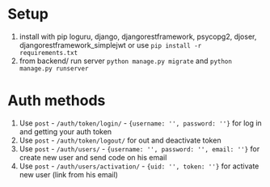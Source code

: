 # Setup
1. install with pip loguru, django, djangorestframework, psycopg2, djoser, djangorestframework_simplejwt or use `pip install -r requirements.txt`
2. from backend/ run server `python manage.py migrate` and `python manage.py runserver`
 
 # Auth methods
1. Use `post` - `/auth/token/login/` - `{username: '', password: ''}` for log in and getting your auth token
2. Use `post` - `/auth/token/logout/` for out and deactivate token
3. Use `post` - `/auth/users/` - `{username: '', password: '', email: ''}` for create new user and send code on his email
4. Use `post` - `/auth/users/activation/` - `{uid: '', token: ''}` for activate new user (link from his email)

